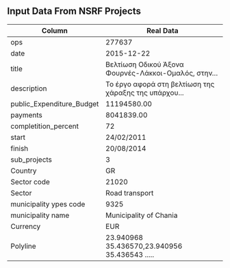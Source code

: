 ## Input Data From NSRF Projects
Column | Real Data
------------ | -------------
ops | 277637
date | 2015-12-22
title | Βελτίωση Οδικού Άξονα Φουρνές-Λάκκοι-Ομαλός, στην…
description | Το έργο αφορά στη βελτίωση της χάραξης της υπάρχου...
public_Expenditure_Budget | 11194580.00
payments | 8041839.00
completition_percent | 72
start | 24/02/2011
finish | 20/08/2014
sub_projects | 3
Country | GR
Sector code | 21020
Sector | Road transport
municipality ypes code | 9325
municipality name | Municipality of Chania
Currency | EUR
Polyline | 23.940968 35.436570,23.940956 35.436543 .....